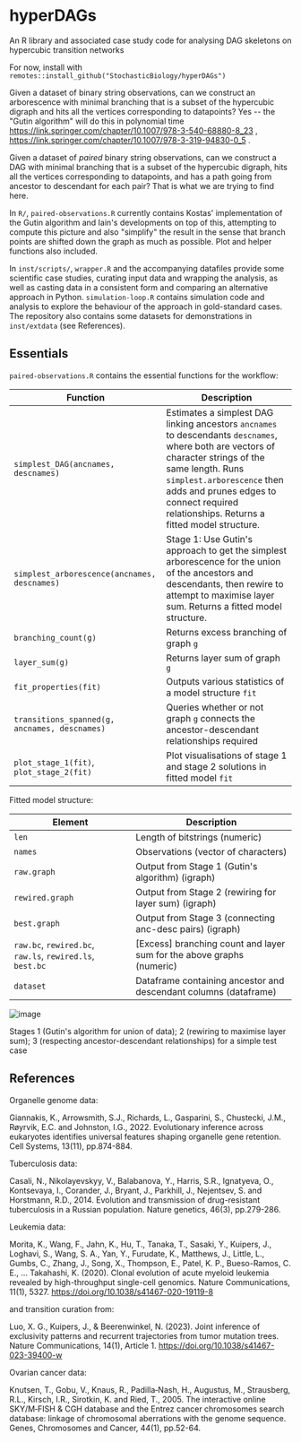 # hyperDAGs
An R library and associated case study code for analysing DAG skeletons on hypercubic transition networks

For now, install with `remotes::install_github("StochasticBiology/hyperDAGs")`

Given a dataset of binary string observations, can we construct an arborescence with minimal branching that is a subset of the hypercubic digraph and hits all the vertices corresponding to datapoints? Yes -- the "Gutin algorithm" will do this in polynomial time https://link.springer.com/chapter/10.1007/978-3-540-68880-8_23 , https://link.springer.com/chapter/10.1007/978-3-319-94830-0_5 .

Given a dataset of *paired* binary string observations, can we construct a DAG with minimal branching that is a subset of the hypercubic digraph, hits all the vertices corresponding to datapoints, and has a path going from ancestor to descendant for each pair? That is what we are trying to find here. 

In `R/`, `paired-observations.R` currently contains Kostas' implementation of the Gutin algorithm and Iain's developments on top of this, attempting to compute this picture and also "simplify" the result in the sense that branch points are shifted down the graph as much as possible. Plot and helper functions also included. 

In `inst/scripts/`, `wrapper.R` and the accompanying datafiles provide some scientific case studies, curating input data and wrapping the analysis, as well as casting data in a consistent form and comparing an alternative approach in Python. `simulation-loop.R` contains simulation code and analysis to explore the behaviour of the approach in gold-standard cases. The repository also contains some datasets for demonstrations in `inst/extdata` (see References).

Essentials
----

`paired-observations.R` contains the essential functions for the workflow:

| Function | Description |
| ----|-----|
| `simplest_DAG(ancnames, descnames)` | Estimates a simplest DAG linking ancestors `ancnames` to descendants `descnames`, where both are vectors of character strings of the same length. Runs `simplest.arborescence` then adds and prunes edges to connect required relationships. Returns a fitted model structure. |
| `simplest_arborescence(ancnames, descnames)` | Stage 1: Use Gutin's approach to get the simplest arborescence for the union of the ancestors and descendants, then rewire to attempt to maximise layer sum. Returns a fitted model structure. |
| `branching_count(g)` | Returns excess branching of graph `g` |
| `layer_sum(g)` | Returns layer sum of graph `g` |
| `fit_properties(fit)` | Outputs various statistics of a model structure `fit` |
| `transitions_spanned(g, ancnames, descnames)` | Queries whether or not graph `g` connects the ancestor-descendant relationships required |
| `plot_stage_1(fit)`, `plot_stage_2(fit)` | Plot visualisations of stage 1 and stage 2 solutions in fitted model `fit` |

Fitted model structure:

| Element | Description |
|-----|-----|
| `len` | Length of bitstrings (numeric) |
| `names` | Observations (vector of characters) |
| `raw.graph` | Output from Stage 1 (Gutin's algorithm) (igraph) |
| `rewired.graph` | Output from Stage 2 (rewiring for layer sum) (igraph) |
| `best.graph` | Output from Stage 3 (connecting anc-desc pairs) (igraph) |
| `raw.bc`, `rewired.bc`, `raw.ls`, `rewired.ls`, `best.bc` | [Excess] branching count and layer sum for the above graphs (numeric) |
| `dataset` | Dataframe containing ancestor and descendant columns (dataframe) |

![image](https://github.com/user-attachments/assets/f5a743cc-84fb-4cb8-a536-5c64e69bf199)

Stages 1 (Gutin's algorithm for union of data); 2 (rewiring to maximise layer sum); 3 (respecting ancestor-descendant relationships) for a simple test case


References
-----

Organelle genome data:

Giannakis, K., Arrowsmith, S.J., Richards, L., Gasparini, S., Chustecki, J.M., Røyrvik, E.C. and Johnston, I.G., 2022. Evolutionary inference across eukaryotes identifies universal features shaping organelle gene retention. Cell Systems, 13(11), pp.874-884.

Tuberculosis data:

Casali, N., Nikolayevskyy, V., Balabanova, Y., Harris, S.R., Ignatyeva, O., Kontsevaya, I., Corander, J., Bryant, J., Parkhill, J., Nejentsev, S. and Horstmann, R.D., 2014. Evolution and transmission of drug-resistant tuberculosis in a Russian population. Nature genetics, 46(3), pp.279-286.

Leukemia data:

Morita, K., Wang, F., Jahn, K., Hu, T., Tanaka, T., Sasaki, Y., Kuipers, J., Loghavi, S., Wang, S. A., Yan, Y., Furudate, K., Matthews, J., Little, L., Gumbs, C., Zhang, J., Song, X., Thompson, E., Patel, K. P., Bueso-Ramos, C. E., … Takahashi, K. (2020). Clonal evolution of acute myeloid leukemia revealed by high-throughput single-cell genomics. Nature Communications, 11(1), 5327. https://doi.org/10.1038/s41467-020-19119-8

and transition curation from:

Luo, X. G., Kuipers, J., & Beerenwinkel, N. (2023). Joint inference of exclusivity patterns and recurrent trajectories from tumor mutation trees. Nature Communications, 14(1), Article 1. https://doi.org/10.1038/s41467-023-39400-w

Ovarian cancer data:

Knutsen, T., Gobu, V., Knaus, R., Padilla‐Nash, H., Augustus, M., Strausberg, R.L., Kirsch, I.R., Sirotkin, K. and Ried, T., 2005. The interactive online SKY/M‐FISH & CGH database and the Entrez cancer chromosomes search database: linkage of chromosomal aberrations with the genome sequence. Genes, Chromosomes and Cancer, 44(1), pp.52-64.



